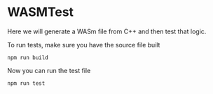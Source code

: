 # WASMTest

Here we will generate a WASm file from C++ and then test that logic.

To run tests, make sure you have the source file built

```shell
npm run build
```

Now you can run the test file

```shell
npm run test
```
